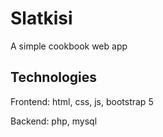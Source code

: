 # Slatkisi
A simple cookbook web app

## Technologies

Frontend: html, css, js, bootstrap 5

Backend: php, mysql
